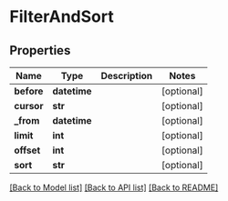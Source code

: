# FilterAndSort

## Properties
Name | Type | Description | Notes
------------ | ------------- | ------------- | -------------
**before** | **datetime** |  | [optional] 
**cursor** | **str** |  | [optional] 
**_from** | **datetime** |  | [optional] 
**limit** | **int** |  | [optional] 
**offset** | **int** |  | [optional] 
**sort** | **str** |  | [optional] 

[[Back to Model list]](../README.md#documentation-for-models) [[Back to API list]](../README.md#documentation-for-api-endpoints) [[Back to README]](../README.md)


